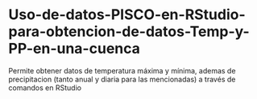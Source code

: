 # Uso-de-datos-PISCO-en-RStudio-para-obtencion-de-datos-Temp-y-PP-en-una-cuenca
Permite obtener datos de temperatura máxima y mínima, ademas de precipitacion (tanto anual y diaria para las mencionadas) a través de comandos en RStudio
